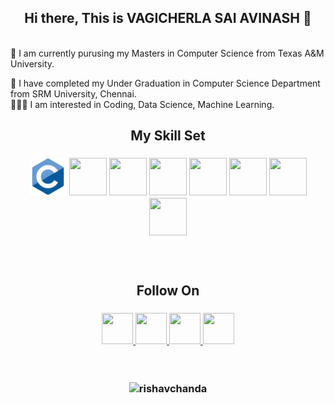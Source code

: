 <!DOCTYPE>
<html>
  <h2 align="center"> <strong> Hi there, This is VAGICHERLA SAI AVINASH 👋 </strong> </h2>
<br>
📖 I am currently purusing my Masters in Computer Science from Texas A&M University.
  
📖 I have completed my Under Graduation in Computer Science Department from SRM University, Chennai.<br>
👨🏻‍💻 I am interested in Coding, Data Science, Machine Learning.
  <body>
    <h2 align="center"> My Skill Set</h2>
  <h3 align="center"> 
    <img src="https://raw.githubusercontent.com/devicons/devicon/master/icons/c/c-original.svg" target="_blank"  height=60 width=60>  
    <img src="https://upload.wikimedia.org/wikipedia/commons/thumb/1/18/ISO_C%2B%2B_Logo.svg/1822px-ISO_C%2B%2B_Logo.svg.png" target="_blank"  height=60 width=60>  
    <img src="https://img.icons8.com/?size=100&id=13679&format=png&color=000000" target="_blank"  height=60 width=60>  
    <img src="https://cdn3.iconfinder.com/data/icons/logos-and-brands-adobe/512/267_Python-512.png" target="_blank"  height=60 width=60>  
    <img src="https://images.vexels.com/media/users/3/166383/isolated/preview/6024bc5746d7436c727825dc4fc23c22-html-programming-language-icon.png" target="_blank"  height=60 width=60>  
    <img src="" target="_blank"  height=60 width=60>  
    <img src="https://img.icons8.com/?size=100&id=39848&format=png&color=000000" target="_blank"  height=60 width=60>  
    <img src="https://upload.wikimedia.org/wikipedia/commons/3/3f/Git_icon.svg" target="_blank"  height=60 width=60>  
    <h3>
    <br>
    <h2 align="center"> Follow On</h2>
  <h3 align="center"> 
    <a href="https://www.linkedin.com/in/vagicherla-sai-avinash-066037199/"  > <img src="https://upload.wikimedia.org/wikipedia/commons/thumb/c/ca/LinkedIn_logo_initials.png/768px-LinkedIn_logo_initials.png" target="_blank"  height=50 width=50>  </a>
     <a href="https://twitter.com/VagicherlaA"  > <img src="https://cdn-icons-png.flaticon.com/512/124/124021.png" target="_blank"  height=50 width=50>  </a>
     <a href="https://leetcode.com/saiavinashvenkata/"  > <img src="https://upload.wikimedia.org/wikipedia/commons/1/19/LeetCode_logo_black.png" target="_blank"  height=50 width=50>  </a>
         <a href="https://www.hackerrank.com/RA1911003010754"  > <img src="https://cdn.worldvectorlogo.com/logos/hackerrank.svg" target="_blank"  height=50 width=50>  </a>
    <br>
    <br>
    <br>
    <p><img align="centre" src="https://github-readme-stats.vercel.app/api/top-langs?username=SaiAvinash2002&show_icons=true&locale=en&layout=compact&theme=tokyonight" alt="rishavchanda" /></p>
    </h3>
  </body>  
</html>
<!--
**SaiAvinash2002/SaiAvinash2002** is a ✨ _special_ ✨ repository because its `README.md` (this file) appears on your GitHub profile.

Here are some ideas to get you started:

- 🔭 I’m currently working on ...
- 🌱 I’m currently learning ...
- 👯 I’m looking to collaborate on ...
- 🤔 I’m looking for help with ...
- 💬 Ask me about ...
- 📫 How to reach me: ...
- 😄 Pronouns: ...
- ⚡ Fun fact: ...
-->
